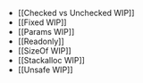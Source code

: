
- [[Checked vs Unchecked WIP]]
- [[Fixed WIP]]
- [[Params WIP]]
- [[Readonly]]
- [[SizeOf WIP]]
- [[Stackalloc WIP]]
- [[Unsafe WIP]]